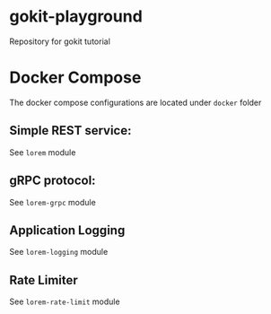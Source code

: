 # gokit-playground
Repository for gokit tutorial

# Docker Compose
The docker compose configurations are located under `docker` folder

## Simple REST service:
See `lorem` module

## gRPC protocol:
See `lorem-grpc` module

## Application Logging
See `lorem-logging` module

## Rate Limiter
See `lorem-rate-limit` module
